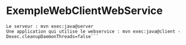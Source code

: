 # ExempleWebClientWebService

```mvn clean package
Le serveur : mvn exec:java@server
Une application qui utilise le webservice : mvn exec:java@client -Dexec.cleanupDaemonThreads=false```
